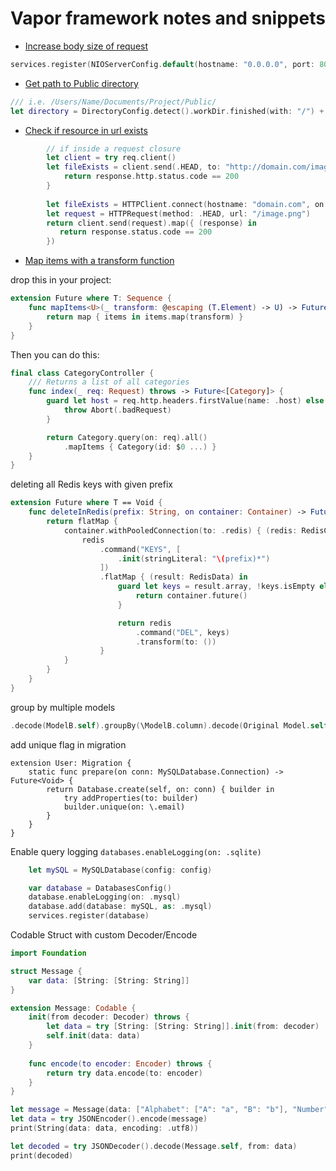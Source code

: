# Vapor framework notes and snippets

* [Increase body size of request](#increase-body-size-of-request)

```swift
services.register(NIOServerConfig.default(hostname: "0.0.0.0", port: 8080, maxBodySize: 20_000_000))
```

* [Get path to Public directory](#increase-body-size-of-request)

```swift
/// i.e. /Users/Name/Documents/Project/Public/
let directory = DirectoryConfig.detect().workDir.finished(with: "/") + "Public".finished(with: "/")

```

* [Check if resource in url exists](#check-if-resource-in-url-exists)

```swift
        // if inside a request closure
        let client = try req.client()
        let fileExists = client.send(.HEAD, to: "http://domain.com/image.png").map { (response) -> Bool in
            return response.http.status.code == 200
        }
        
        let fileExists = HTTPClient.connect(hostname: "domain.com", on: req).flatMap { (client) -> Future<Bool> in
        let request = HTTPRequest(method: .HEAD, url: "/image.png")
        return client.send(request).map({ (response) in
           return response.status.code == 200
        })
```

* [Map items with a transform function](#map-items-with-a-transform-function)

drop this in your project:

```swift
extension Future where T: Sequence {
    func mapItems<U>(_ transform: @escaping (T.Element) -> U) -> Future<[U]> {
        return map { items in items.map(transform) }
    }
}
```

Then you can do this:

```swift
final class CategoryController {
    /// Returns a list of all categories
    func index(_ req: Request) throws -> Future<[Category]> {
        guard let host = req.http.headers.firstValue(name: .host) else {
            throw Abort(.badRequest)
        }

        return Category.query(on: req).all()
            .mapItems { Category(id: $0 ...) }
    }
}
```

deleting all Redis keys with given prefix

```swift
extension Future where T == Void {
    func deleteInRedis(prefix: String, on container: Container) -> Future<Void> {
        return flatMap {
            container.withPooledConnection(to: .redis) { (redis: RedisClient) in
                redis
                    .command("KEYS", [
                        .init(stringLiteral: "\(prefix)*")
                    ])
                    .flatMap { (result: RedisData) in
                        guard let keys = result.array, !keys.isEmpty else {
                            return container.future()
                        }

                        return redis
                            .command("DEL", keys)
                            .transform(to: ())
                    }
            }
        }
    }
}
```

group by multiple models

```swift
.decode(ModelB.self).groupBy(\ModelB.column).decode(Original Model.self)
```

add unique flag in migration

```
extension User: Migration {
    static func prepare(on conn: MySQLDatabase.Connection) -> Future<Void> {
        return Database.create(self, on: conn) { builder in
            try addProperties(to: builder)
            builder.unique(on: \.email)
        }
    }
}
```

Enable query logging 
`databases.enableLogging(on: .sqlite)`
```swift
    let mySQL = MySQLDatabase(config: config)

    var database = DatabasesConfig()
    database.enableLogging(on: .mysql)
    database.add(database: mySQL, as: .mysql)
    services.register(database)
```


Codable Struct with custom Decoder/Encode

```swift
import Foundation

struct Message {
    var data: [String: [String: String]]
}

extension Message: Codable {
    init(from decoder: Decoder) throws {
        let data = try [String: [String: String]].init(from: decoder)
        self.init(data: data)
    }
    
    func encode(to encoder: Encoder) throws {
        return try data.encode(to: encoder)
    }
}

let message = Message(data: ["Alphabet": ["A": "a", "B": "b"], "Number": ["One": "1", "Two": "2"]])
let data = try JSONEncoder().encode(message)
print(String(data: data, encoding: .utf8))

let decoded = try JSONDecoder().decode(Message.self, from: data)
print(decoded)
```
